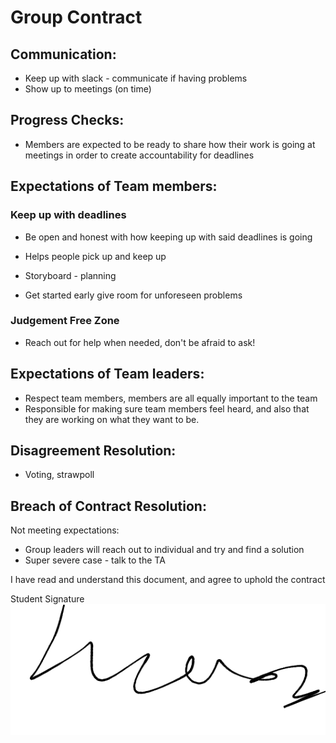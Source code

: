 # Group Contract

## Communication:
- Keep up with slack - communicate if having problems
- Show up to meetings (on time)

## Progress Checks:
- Members are expected to be ready to share how their work is going at meetings in order to create accountability for deadlines

## Expectations of Team members:

### Keep up with deadlines
- Be open and honest with how keeping up with said deadlines is going
- Helps people pick up and keep up
- Storyboard - planning

- Get started early give room for unforeseen problems

### Judgement Free Zone
- Reach out  for help when needed, don't be afraid to ask!

## Expectations of Team leaders:
- Respect team members, members are all equally important to the team
- Responsible for making sure team members feel heard, and also that they are working on what they want to be.

## Disagreement Resolution:
- Voting, strawpoll

## Breach of Contract Resolution:
Not meeting expectations:
- Group leaders will reach out to individual and try and find a solution
- Super severe case - talk to the TA


I have read and understand this document, and agree to uphold the contract

Student Signature ![](../images/lucassignature.png)

